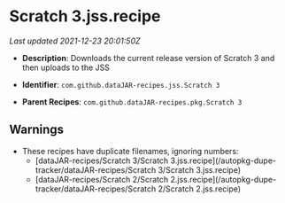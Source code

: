 # Scratch 3.jss.recipe

_Last updated 2021-12-23 20:01:50Z_

- **Description**: Downloads the current release version of Scratch 3 and then uploads to the JSS

- **Identifier**: `com.github.dataJAR-recipes.jss.Scratch 3`

- **Parent Recipes**: `com.github.dataJAR-recipes.pkg.Scratch 3`


## Warnings

- These recipes have duplicate filenames, ignoring numbers:
    - [dataJAR-recipes/Scratch 3/Scratch 3.jss.recipe](/autopkg-dupe-tracker/dataJAR-recipes/Scratch 3/Scratch 3.jss.recipe)
    - [dataJAR-recipes/Scratch 2/Scratch 2.jss.recipe](/autopkg-dupe-tracker/dataJAR-recipes/Scratch 2/Scratch 2.jss.recipe)